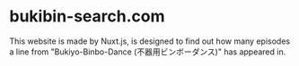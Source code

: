 # bukibin-search.com 

This website is made by Nuxt.js, is designed to find out how many episodes a line from "Bukiyo-Binbo-Dance (不器用ビンボーダンス)" has appeared in.

